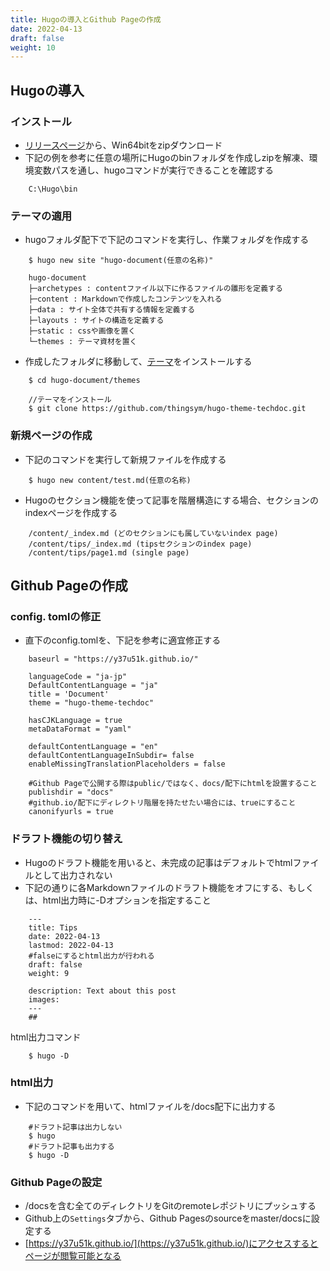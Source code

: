 ```yaml
---
title: Hugoの導入とGithub Pageの作成
date: 2022-04-13
draft: false
weight: 10
---
```


## Hugoの導入

### インストール
- [リリースページ](https://github.com/gohugoio/hugo/releases)から、Win64bitをzipダウンロード
- 下記の例を参考に任意の場所にHugoのbinフォルダを作成しzipを解凍、環境変数パスを通し、hugoコマンドが実行できることを確認する
```directory path
    C:\Hugo\bin
```
### テーマの適用

- hugoフォルダ配下で下記のコマンドを実行し、作業フォルダを作成する

```
    $ hugo new site "hugo-document(任意の名称)"
```
    
```
    hugo-document
    ├─archetypes : contentファイル以下に作るファイルの雛形を定義する
    ├─content : Markdownで作成したコンテンツを入れる
    ├─data : サイト全体で共有する情報を定義する
    ├─layouts : サイトの構造を定義する
    ├─static : cssや画像を置く
    └─themes : テーマ資材を置く
```

- 作成したフォルダに移動して、[テーマ](https://themes.gohugo.io/)をインストールする

```
    $ cd hugo-document/themes

    //テーマをインストール
    $ git clone https://github.com/thingsym/hugo-theme-techdoc.git
```

### 新規ページの作成

- 下記のコマンドを実行して新規ファイルを作成する
```
    $ hugo new content/test.md(任意の名称)
```

- Hugoのセクション機能を使って記事を階層構造にする場合、セクションのindexページを作成する
```
    /content/_index.md (どのセクションにも属していないindex page)
    /content/tips/_index.md (tipsセクションのindex page)
    /content/tips/page1.md (single page)
```


## Github Pageの作成

### config. tomlの修正
- 直下のconfig.tomlを、下記を参考に適宜修正する

```
    baseurl = "https://y37u51k.github.io/"

    languageCode = "ja-jp"
    DefaultContentLanguage = "ja"
    title = 'Document'
    theme = "hugo-theme-techdoc"

    hasCJKLanguage = true
    metaDataFormat = "yaml"

    defaultContentLanguage = "en"
    defaultContentLanguageInSubdir= false
    enableMissingTranslationPlaceholders = false

    #Github Pageで公開する際はpublic/ではなく、docs/配下にhtmlを設置すること
    publishdir = "docs"
    #github.io/配下にディレクトリ階層を持たせたい場合には、trueにすること
    canonifyurls = true
```
### ドラフト機能の切り替え
- Hugoのドラフト機能を用いると、未完成の記事はデフォルトでhtmlファイルとして出力されない
- 下記の通りに各Markdownファイルのドラフト機能をオフにする、もしくは、html出力時に-Dオプションを指定すること

```.mdファイル
    ---
    title: Tips
    date: 2022-04-13
    lastmod: 2022-04-13
    #falseにするとhtml出力が行われる
    draft: false
    weight: 9

    description: Text about this post
    images:
    ---
    ## 

```

html出力コマンド
```command
    $ hugo -D
```
### html出力
- 下記のコマンドを用いて、htmlファイルを/docs配下に出力する

```
    #ドラフト記事は出力しない
    $ hugo
    #ドラフト記事も出力する
    $ hugo -D
```

### Github Pageの設定
- /docsを含む全てのディレクトリをGitのremoteレポジトリにプッシュする
- Github上の```Settings```タブから、Github Pagesのsourceをmaster/docsに設定する
- [https://y37u51k.github.io/](https://y37u51k.github.io/)にアクセスするとページが閲覧可能となる
